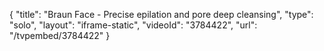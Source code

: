 {
    "title": "Braun Face - Precise epilation and pore deep cleansing",
    "type": "solo",
    "layout": "iframe-static",
    "videoId": "3784422",
    "url": "\/tvpembed\/3784422"
}